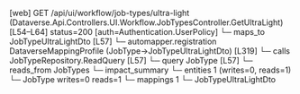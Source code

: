 [web] GET /api/ui/workflow/job-types/ultra-light  (Dataverse.Api.Controllers.UI.Workflow.JobTypesController.GetUltraLight)  [L54–L64] status=200 [auth=Authentication.UserPolicy]
  └─ maps_to JobTypeUltraLightDto [L57]
    └─ automapper.registration DataverseMappingProfile (JobType->JobTypeUltraLightDto) [L319]
  └─ calls JobTypeRepository.ReadQuery [L57]
  └─ query JobType [L57]
    └─ reads_from JobTypes
  └─ impact_summary
    └─ entities 1 (writes=0, reads=1)
      └─ JobType writes=0 reads=1
    └─ mappings 1
      └─ JobTypeUltraLightDto

